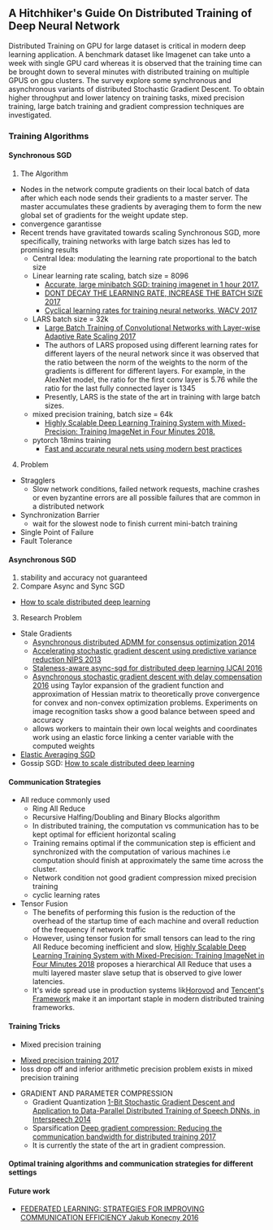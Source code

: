 ## A Hitchhiker's Guide On Distributed Training of Deep Neural Network
Distributed Training on GPU for large dataset is critical in modern deep learning application. A benchmark dataset like Imagenet can take unto a week with single GPU card whereas it is observed that the training time can be brought down to several minutes with distributed training on multiple GPUS on gpu clusters. The survey explore some synchronous and asynchronous variants of distributed Stochastic Gradient Descent. To obtain higher throughput and lower latency on training tasks, mixed precision training, large batch training and gradient compression techniques are investigated.


### Training Algorithms
#### Synchronous SGD
1. The Algorithm
  - Nodes in the network compute gradients on their local batch of data after which each node sends their gradients to a master server. The master accumulates these gradients by averaging them to form the new global set of gradients for the weight update step.
  - convergence garantisse
  - Recent trends have gravitated towards scaling Synchronous SGD, more specifically, training networks with large batch sizes has led to promising results
    - Central Idea: modulating the learning rate proportional to the batch size
    - Linear learning rate scaling, batch size = 8096
      - [Accurate, large minibatch SGD: training imagenet in 1 hour 2017.](https://arxiv.org/pdf/1706.02677.pdf)
      - [DONT DECAY THE LEARNING RATE, INCREASE THE BATCH SIZE 2017](https://arxiv.org/pdf/1711.00489.pdf)
      - [Cyclical learning rates for training neural networks, WACV 2017](https://arxiv.org/pdf/1506.01186.pdf)
    - LARS batch size = 32k
      - [Large Batch Training of Convolutional Networks with Layer-wise Adaptive Rate Scaling 2017](https://people.eecs.berkeley.edu/~youyang/publications/batch32k.pdf)
      - The authors of LARS proposed using different learning rates for different layers of the neural network since it was observed that the ratio between the norm of the weights to the norm of the gradients is different for different layers. For example, in the AlexNet model, the ratio for the first conv layer is 5.76 while the ratio for the last fully connected layer is 1345
      - Presently, LARS is the state of the art in training with large batch sizes.
    - mixed precision training, batch size = 64k
      - [Highly Scalable Deep Learning Training System with Mixed-Precision: Training ImageNet in Four Minutes 2018.](https://arxiv.org/pdf/1807.11205.pdf)
    - pytorch 18mins training 
      - [Fast and accurate neural nets using modern best practices](https://www.fast.ai/2018/10/02/fastai-ai/)
4. Problem
  - Stragglers
    - Slow network conditions, failed network requests, machine crashes or even byzantine errors are all possible failures that are common in a distributed network
  - Synchronization Barrier
    - wait for the slowest node to finish current mini-batch training
  - Single Point of Failure
  - Fault Tolerance
#### Asynchronous SGD
1. stability and accuracy not guaranteed
2. Compare Async and Sync SGD
  - [How to scale distributed deep learning](https://arxiv.org/pdf/1611.04581.pdf)
3. Research Problem
  - Stale Gradients
    - [Asynchronous distributed ADMM for consensus optimization 2014](http://proceedings.mlr.press/v32/zhange14.pdf)
    - [Accelerating stochastic gradient descent using predictive variance reduction NIPS 2013](https://papers.nips.cc/paper/4937-accelerating-stochastic-gradient-descent-using-predictive-variance-reduction.pdf)
    - [Staleness-aware async-sgd for distributed deep learning IJCAI 2016](https://www.ijcai.org/Proceedings/16/Papers/335.pdf)
    - [Asynchronous stochastic gradient descent with delay compensation 2016](https://arxiv.org/pdf/1609.08326.pdf) using Taylor expansion of the gradient function and approximation of Hessian matrix to theoretically prove convergence for convex and non-convex optimization problems. Experiments on image recognition tasks show a good balance between speed and accuracy
    - allows workers to maintain their own local weights and coordinates work using an elastic force linking a center variable with the computed weights
  - [Elastic Averaging SGD](https://arxiv.org/pdf/1412.6651.pdf)
  - Gossip SGD: [How to scale distributed deep learning](https://arxiv.org/pdf/1611.04581.pdf)
#### Communication Strategies
* All reduce commonly used
  - Ring All Reduce
  - Recursive Halfing/Doubling and Binary Blocks algorithm
  - In distributed training, the computation vs communication has to be kept optimal for efficient horizontal scaling
  - Training remains optimal if the communication step is efficient and synchronized with the computation of various machines i.e computation should finish at approximately the same time across the cluster.
  - Network condition not good
    gradient compression
    mixed precision training
  - cyclic learning rates
* Tensor Fusion
  - The benefits of performing this fusion is the reduction of the overhead of the startup time of each machine and overall reduction of the frequency if network traffic
  - However, using tensor fusion for small tensors can lead to the ring All Reduce becoming inefficient and slow, [Highly Scalable Deep Learning Training System with Mixed-Precision: Training ImageNet in Four Minutes 2018](https://arxiv.org/pdf/1807.11205.pdf) proposes a hierarchical All Reduce that uses a multi layered master slave setup that is observed to give lower latencies.
  - It's wide spread use in production systems lik[Horovod](https://arxiv.org/pdf/1802.05799.pdf) and [Tencent's Framework](https://arxiv.org/pdf/1807.11205.pdf) make it an important staple in modern distributed training frameworks.
#### Training Tricks
 * Mixed precision training
  - [Mixed precision training 2017](https://arxiv.org/pdf/1710.03740.pdf)
  - loss drop off and inferior arithmetic precision problem exists in mixed precision training
* GRADIENT AND PARAMETER COMPRESSION
  - Gradient Quantization [1-Bit Stochastic Gradient Descent and Application to Data-Parallel Distributed Training of Speech DNNs, in Interspeech 2014](https://www.microsoft.com/en-us/research/publication/1-bit-stochastic-gradient-descent-and-application-to-data-parallel-distributed-training-of-speech-dnns/)
  - Sparsification [Deep gradient compression: Reducing the communication bandwidth for distributed training 2017](https://arxiv.org/pdf/1712.01887.pdf)
  - It is currently the state of the art in gradient compression.
#### Optimal training algorithms and communication strategies for different settings
#### Future work
* [FEDERATED LEARNING: STRATEGIES FOR IMPROVING COMMUNICATION EFFICIENCY Jakub Konecny 2016](https://arxiv.org/pdf/1610.05492.pdf)

